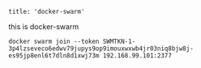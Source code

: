 ```
title: 'docker-swarm'
```

this is docker-swarm

```
docker swarm join --token SWMTKN-1-3p4lzseveco6edwv79jupys9op9imouxwxwb4jr03niq8bjw8j-es95jp8enl6t7dln8d1xwj73m 192.168.99.101:2377
```

